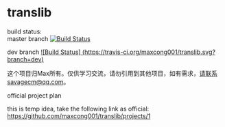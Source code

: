 # translib    
build status:    
master branch [![Build Status](https://travis-ci.org/maxcong001/translib.svg?branch=master)](https://travis-ci.org/maxcong001/translib)

dev branch [![Build Status]
(https://travis-ci.org/maxcong001/translib.svg?branch=dev)](https://travis-ci.org/maxcong001/translib)

这个项目归Max所有。仅供学习交流，请勿引用到其他项目，如有需求，请联系savagecm@qq.com。


official project plan

this is temp idea, take the following link as official: https://github.com/maxcong001/translib/projects/1
